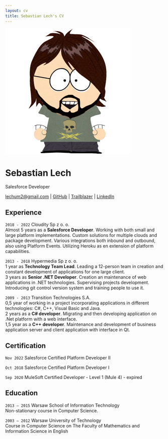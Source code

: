 ```yaml
---
layout: cv
title: Sebastian Lech's CV
---
```

![picture](/media/picture.jpg "picture")
# Sebastian Lech
Salesforce Developer

<div id="webaddress">
  <a href="lechum2@gmail.com">lechum2@gmail.com</a>
| <a href="https://github.com/lechum2">GitHub</a>
| <a href="https://trailblazer.me/id/lechum2">Trailblazer</a>
| <a href="https://www.linkedin.com/in/sebastian-lech-9054ab78">LinkedIn</a>
</div>

## Experience

`2018 - 2022` Cloudity Sp z o. o.\
Almost 5 years as a **Salesforce Developer**. Working with both small and large platform implementations. Custom solutions for multiple clouds and package development. Various integrations both inbound and outbound, also using Platform Events. Utilizing Heroku as en extension of platform capabilities.

`2013 - 2018` Hypermedia Sp z o. o.\
1 year as **Technology Team Lead**. Leading a 12-person team in creation and constant development of applications for one large client.\
3 years as **Senior .NET Developer**. Creation an maintenance of web applications in .NET technologies. Supervising projects development. Introducing git control version system and training people to use it.

`2009 - 2013` Transition Technologies S.A.\
0,5 year of working in a project incorporating applications in different technologies: C#, C++, Visual Basic and Java.\
2 years as a **C# developer**. Migrating and then developing application on .Net platform with a web interface.\
1,5 year as a **C++ developer**. Maintenance and development of business application server and client application with interface in Qt.

## Certification
`Nov 2022` Salesforce Certified Platform Developer II

`Oct 2018` Salesforce Certified Platform Developer I

`Sep 2020` MuleSoft Certified Developer - Level 1 (Mule 4) - expired


## Education
`2013 – 2015` Warsaw School of Information Technology\
Non-stationary course in Computer Science.	

`2003 – 2012` Warsaw University of Technology\
Course in Computer Science on The Faculty of Mathematics and Information Science in English


<!-- ### Footer

Last updated: May 2013 -->


